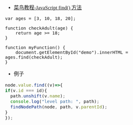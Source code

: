 <span  style="font-family: Simsun,serif; font-size: 17px; ">

- [菜鸟教程-JavaScript find() 方法](https://www.runoob.com/jsref/jsref-find.html)
~~~
var ages = [3, 10, 18, 20];
 
function checkAdult(age) {
    return age >= 18;
}
 
function myFunction() {
    document.getElementById("demo").innerHTML = ages.find(checkAdult);
}
~~~

- 例子

~~~js
node.value.find((v)=>{
if(v.id === id){
  path.unshift(v.name);
  console.log("level path: ", path);
  findNodePath(node, path, v.parentId);
}
});
~~~

</span>